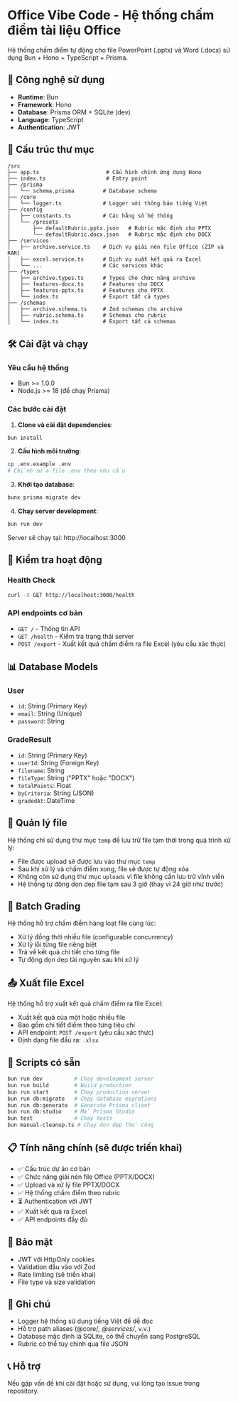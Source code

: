 # Office Vibe Code - Hệ thống chấm điểm tài liệu Office

Hệ thống chấm điểm tự động cho file PowerPoint (.pptx) và Word (.docx) sử dụng Bun + Hono + TypeScript + Prisma.

## 🚀 Công nghệ sử dụng

- **Runtime**: Bun
- **Framework**: Hono  
- **Database**: Prisma ORM + SQLite (dev)
- **Language**: TypeScript
- **Authentication**: JWT

## 📁 Cấu trúc thư mục

```
/src
├── app.ts                     # Cấu hình chính ứng dụng Hono
├── index.ts                   # Entry point
├── /prisma
│   └── schema.prisma         # Database schema
├── /core
│   └── logger.ts             # Logger với thông báo tiếng Việt
├── /config
│   ├── constants.ts          # Các hằng số hệ thống
│   └── /presets
│       ├── defaultRubric.pptx.json   # Rubric mặc định cho PPTX
│       └── defaultRubric.docx.json   # Rubric mặc định cho DOCX
├── /services
│   ├── archive.service.ts    # Dịch vụ giải nén file Office (ZIP và RAR)
│   ├── excel.service.ts      # Dịch vụ xuất kết quả ra Excel
│   └── ...                   # Các services khác
├── /types
│   ├── archive.types.ts      # Types cho chức năng archive
│   ├── features-docx.ts      # Features cho DOCX
│   ├── features-pptx.ts      # Features cho PPTX
│   └── index.ts              # Export tất cả types
├── /schemas
│   ├── archive.schema.ts     # Zod schemas cho archive
│   ├── rubric.schema.ts      # Schemas cho rubric
│   └── index.ts              # Export tất cả schemas
```

## 🛠️ Cài đặt và chạy

### Yêu cầu hệ thống
- Bun >= 1.0.0
- Node.js >= 18 (để chạy Prisma)

### Các bước cài đặt

1. **Clone và cài đặt dependencies**:
```bash
bun install
```

2. **Cấu hình môi trường**:
```bash
cp .env.example .env
# Chỉnh sửa file .env theo nhu cầu
```

3. **Khởi tạo database**:
```bash
bunx prisma migrate dev
```

4. **Chạy server development**:
```bash
bun run dev
```

Server sẽ chạy tại: http://localhost:3000

## 🧪 Kiểm tra hoạt động

### Health Check
```bash
curl -X GET http://localhost:3000/health
```

### API endpoints cơ bản
- `GET /` - Thông tin API
- `GET /health` - Kiểm tra trạng thái server
- `POST /export` - Xuất kết quả chấm điểm ra file Excel (yêu cầu xác thực)

## 📊 Database Models

### User
- `id`: String (Primary Key)
- `email`: String (Unique)
- `password`: String

### GradeResult  
- `id`: String (Primary Key)
- `userId`: String (Foreign Key)
- `filename`: String
- `fileType`: String ("PPTX" hoặc "DOCX")
- `totalPoints`: Float
- `byCriteria`: String (JSON)
- `gradedAt`: DateTime

## 📁 Quản lý file

Hệ thống chỉ sử dụng thư mục `temp` để lưu trữ file tạm thời trong quá trình xử lý:
- File được upload sẽ được lưu vào thư mục `temp`
- Sau khi xử lý và chấm điểm xong, file sẽ được tự động xóa
- Không còn sử dụng thư mục `uploads` vì file không cần lưu trữ vĩnh viễn
- Hệ thống tự động dọn dẹp file tạm sau 3 giờ (thay vì 24 giờ như trước)

## 🚀 Batch Grading

Hệ thống hỗ trợ chấm điểm hàng loạt file cùng lúc:
- Xử lý đồng thời nhiều file (configurable concurrency)
- Xử lý lỗi từng file riêng biệt
- Trả về kết quả chi tiết cho từng file
- Tự động dọn dẹp tài nguyên sau khi xử lý

## 📤 Xuất file Excel

Hệ thống hỗ trợ xuất kết quả chấm điểm ra file Excel:
- Xuất kết quả của một hoặc nhiều file
- Bao gồm chi tiết điểm theo từng tiêu chí
- API endpoint: `POST /export` (yêu cầu xác thực)
- Định dạng file đầu ra: `.xlsx`

## 🔧 Scripts có sẵn

```bash
bun run dev          # Chạy development server
bun run build        # Build production
bun run start        # Chạy production server
bun run db:migrate   # Chạy database migrations
bun run db:generate  # Generate Prisma client
bun run db:studio    # Mở Prisma Studio
bun test             # Chạy tests
bun manual-cleanup.ts # Chạy dọn dẹp thủ công
```

## 📋 Tính năng chính (sẽ được triển khai)

- ✅ Cấu trúc dự án cơ bản
- ✅ Chức năng giải nén file Office (PPTX/DOCX)
- ✅ Upload và xử lý file PPTX/DOCX  
- ✅ Hệ thống chấm điểm theo rubric
- ⏳ Authentication với JWT
- ✅ Xuất kết quả ra Excel
- ✅ API endpoints đầy đủ

## 🔐 Bảo mật

- JWT với HttpOnly cookies
- Validation đầu vào với Zod
- Rate limiting (sẽ triển khai)
- File type và size validation

## 📝 Ghi chú

- Logger hệ thống sử dụng tiếng Việt để dễ đọc
- Hỗ trợ path aliases (@core/*, @services/*, v.v.)
- Database mặc định là SQLite, có thể chuyển sang PostgreSQL
- Rubric có thể tùy chỉnh qua file JSON

## 📞 Hỗ trợ

Nếu gặp vấn đề khi cài đặt hoặc sử dụng, vui lòng tạo issue trong repository.